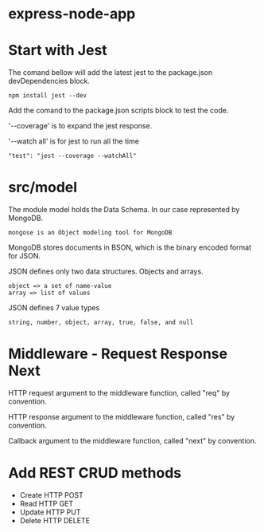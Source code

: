 # express-node-app


# Start with Jest

The comand bellow will add the latest jest to the package.json devDependencies block.

    npm install jest --dev 

Add the comand to the package.json scripts block to test the code. 

'--coverage' is to expand the jest response. 

'--watch all' is for jest to run all the time

    "test": "jest --coverage --watchAll"

# src/model

The module model holds the Data Schema. In our case represented by MongoDB. 

    mongose is an Object modeling tool for MongoDB

MongoDB stores documents in BSON, which is the binary encoded format for JSON.

JSON defines only two data structures. Objects and arrays.

    object => a set of name-value
    array => list of values

JSON defines 7 value types

    string, number, object, array, true, false, and null

# Middleware - Request Response Next

HTTP request argument to the middleware function, called "req" by convention.

HTTP response argument to the middleware function, called "res" by convention.

Callback argument to the middleware function, called "next" by convention. 

   
# Add REST CRUD methods

- Create HTTP POST
- Read HTTP GET
- Update HTTP PUT
- Delete HTTP DELETE